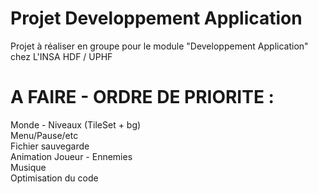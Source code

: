 # Projet Developpement Application
Projet à réaliser en groupe pour le module "Developpement Application" chez L'INSA HDF / UPHF

# A FAIRE - ORDRE DE PRIORITE : 
Monde - Niveaux (TileSet + bg) <br/>
Menu/Pause/etc <br>
Fichier sauvegarde <br>
Animation Joueur - Ennemies <br/>
Musique <br/>
Optimisation du code <br/>
